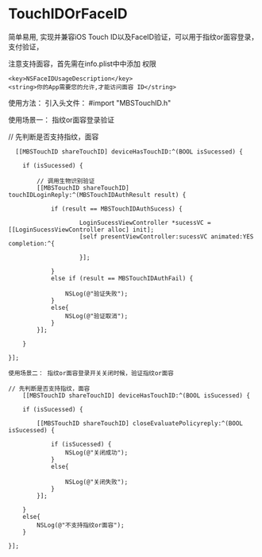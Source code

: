# TouchIDOrFaceID
简单易用, 实现并兼容iOS Touch ID以及FaceID验证，可以用于指纹or面容登录，支付验证，

注意支持面容，首先需在info.plist中中添加
权限

    <key>NSFaceIDUsageDescription</key>
    <string>你的App需要您的允许,才能访问面容 ID</string>
    

使用方法：
引入头文件： #import "MBSTouchID.h"  

 
使用场景一： 指纹or面容登录验证

// 先判断是否支持指纹，面容
    
      [[MBSTouchID shareTouchID] deviceHasTouchID:^(BOOL isSucessed) {
        
        if (isSucessed) {
            
            // 调用生物识别验证
            [[MBSTouchID shareTouchID] touchIDLoginReply:^(MBSTouchIDAuthResult result) {
                
                if (result == MBSTouchIDAuthSucess) {
                    
                        LoginSucessViewController *sucessVC = [[LoginSucessViewController alloc] init];
                        [self presentViewController:sucessVC animated:YES completion:^{
                            
                        }];
                    
                }
                else if (result == MBSTouchIDAuthFail) {
                    
                    NSLog(@"验证失败");
                }
                else{
                    NSLog(@"验证取消");
                }
            }];
            
        }
        
    }];
    
    使用场景二： 指纹or面容登录开关关闭时候，验证指纹or面容
    
    // 先判断是否支持指纹，面容
        [[MBSTouchID shareTouchID] deviceHasTouchID:^(BOOL isSucessed) {
        
        if (isSucessed) {
            
            [[MBSTouchID shareTouchID] closeEvaluatePolicyreply:^(BOOL isSucessed) {
                
                if (isSucessed) {
                    NSLog(@"关闭成功");
                }
                else{
                  
                    NSLog(@"关闭失败");
                }
            }];
            
        }
        else{
            NSLog(@"不支持指纹or面容");
        }
        
    }];
